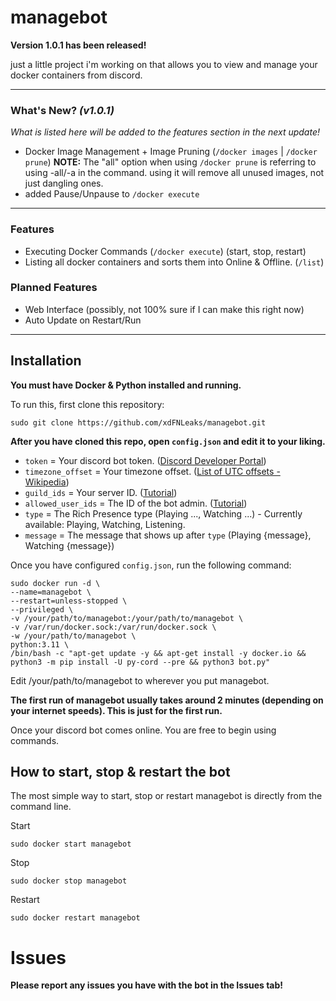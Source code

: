 # managebot

**Version 1.0.1 has been released!**

just a little project i'm working on that allows you to view and manage your docker containers from discord.

---

### What's New? *(v1.0.1)*

*What is listed here will be added to the features section in the next update!*

- Docker Image Management + Image Pruning (`/docker images` | `/docker prune`)
**NOTE:** The "all" option when using `/docker prune` is referring to using -all/-a in the command. using it will remove all unused images, not just dangling ones.
- added Pause/Unpause to `/docker execute`

---

### Features

- Executing Docker Commands (`/docker execute`) (start, stop, restart)
- Listing all docker containers and sorts them into Online & Offline. (`/list`)

### Planned Features

- Web Interface (possibly, not 100% sure if I can make this right now)
- Auto Update on Restart/Run

---

## Installation

**You must have Docker & Python installed and running.**

To run this, first clone this repository:

```
sudo git clone https://github.com/xdFNLeaks/managebot.git
```

**After you have cloned this repo, open `config.json` and edit it to your liking.**
- `token` = Your discord bot token. ([Discord Developer Portal](https://discord.com/developers/applications))
- `timezone_offset` = Your timezone offset. ([List of UTC offsets - Wikipedia](https://en.wikipedia.org/wiki/List_of_UTC_offsets))
- `guild_ids` = Your server ID. ([Tutorial](https://support.discord.com/hc/en-us/articles/206346498-Where-can-I-find-my-User-Server-Message-ID))
- `allowed_user_ids` = The ID of the bot admin. ([Tutorial](https://support.discord.com/hc/en-us/articles/206346498-Where-can-I-find-my-User-Server-Message-ID))
- `type` = The Rich Presence type (Playing ..., Watching ...) - Currently available: Playing, Watching, Listening.
- `message` = The message that shows up after `type` (Playing {message}, Watching {message})

Once you have configured `config.json`, run the following command:

```
sudo docker run -d \
--name=managebot \
--restart=unless-stopped \
--privileged \
-v /your/path/to/managebot:/your/path/to/managebot \
-v /var/run/docker.sock:/var/run/docker.sock \
-w /your/path/to/managebot \
python:3.11 \
/bin/bash -c "apt-get update -y && apt-get install -y docker.io && python3 -m pip install -U py-cord --pre && python3 bot.py"
```
Edit /your/path/to/managebot to wherever you put managebot.

**The first run of managebot usually takes around 2 minutes (depending on your internet speeds). This is just for the first run.**

Once your discord bot comes online. You are free to begin using commands.

## How to start, stop & restart the bot

The most simple way to start, stop or restart managebot is directly from the command line.

Start
```
sudo docker start managebot
```
Stop
```
sudo docker stop managebot
```
Restart
```
sudo docker restart managebot
```

# Issues

**Please report any issues you have with the bot in the Issues tab!**
